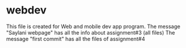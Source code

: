 # webdev
This file is created for Web and mobile dev app program.
The message "Saylani webpage" has all the info about assignment#3 (all files)
The message "first commit" has all the files of assignment#4
